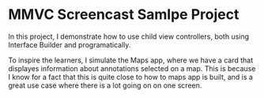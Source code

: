 # MMVC Screencast Samlpe Project
In this project, I demonstrate how to use child view controllers, both using Interface Builder and programatically.

To inspire the learners, I simulate the Maps app, where we have a card that displayes information about annotations selected on a map. This is because I know for a fact that this is quite close to how to maps app is built, and is a great use case where there is a lot going on on one screen.
